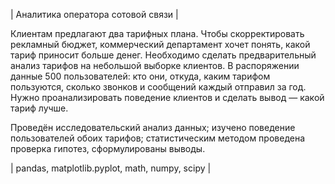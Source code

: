 | Аналитика оператора сотовой связи |

 Клиентам предлагают два тарифных плана. Чтобы скорректировать рекламный бюджет, коммерческий департамент хочет понять, какой тариф приносит больше денег. Необходимо сделать предварительный анализ тарифов на небольшой выборке клиентов. В распоряжении данные 500 пользователей: кто они, откуда, каким тарифом пользуются, сколько звонков и сообщений каждый отправил за год. Нужно проанализировать поведение клиентов и сделать вывод — какой тариф лучше. 

Проведён исследовательский анализ данных; изучено поведение пользователей обоих тарифов; статистическим методом проведена проверка гипотез, сформулированы выводы.

| pandas, matplotlib.pyplot, math, numpy, scipy | 
